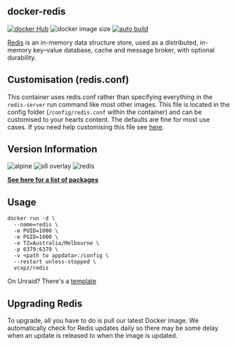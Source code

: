 ## docker-redis
[![docker Hub](https://img.shields.io/badge/docker_hub-link-blue?style=for-the-badge&logo=docker)](https://hub.docker.com/repository/docker/vcxpz/redis) ![docker image size](https://img.shields.io/docker/image-size/vcxpz/redis?style=for-the-badge&logo=docker) [![auto build](https://img.shields.io/badge/docker_builds-automated-blue?style=for-the-badge&logo=docker?color=d1aa67)](https://github.com/hydazz/docker-redis/actions?query=workflow%3A"Auto+Builder+CI")

[Redis](https://redis.io/) is an in-memory data structure store, used as a distributed, in-memory key–value database, cache and message broker, with optional durability.

## Customisation (redis.conf)
This container uses redis.conf rather than specifying everything in the `redis-server` run command like most other images. This file is located in the config folder (`/config/redis.conf` within the container) and can be customised to your hearts content. The defaults are fine for most use cases. If you need help customising this file see [here](https://redis.io/topics/config).

## Version Information
![alpine](https://img.shields.io/badge/alpine-edge-0D597F?style=for-the-badge&logo=alpine-linux) ![s6 overlay](https://img.shields.io/badge/s6_overlay-2.1.0.2-blue?style=for-the-badge) ![redis](https://img.shields.io/badge/redis-6.0.9-DC382D?style=for-the-badge&logo=redis)

**[See here for a list of packages](https://github.com/hydazz/docker-redis/blob/main/package_versions.txt)**

## Usage
```
docker run -d \
  --name=redis \
  -e PUID=1000 \
  -e PGID=1000 \
  -e TZ=Australia/Melbourne \
  -p 6379:6379 \
  -v <path to appdata>:/config \
  --restart unless-stopped \
  vcxpz/redis
```
On Unraid? There's a [template](https://github.com/hydazz/docker-templates/blob/main/hydaz/redis.xml)

## Upgrading Redis
To upgrade, all you have to do is pull our latest Docker image. We automatically check for Redis updates daily so there may be some delay when an update is released to when the image is updated.
